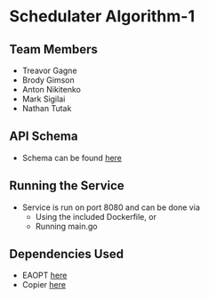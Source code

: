 # Schedulater Algorithm-1
## Team Members
- Treavor Gagne
- Brody Gimson
- Anton Nikitenko
- Mark Sigilai
- Nathan Tutak
## API Schema
- Schema can be found [here](https://seng499-s22-company3.github.io/shared/algorithm1/)
## Running the Service
- Service is run on port 8080 and can be done via
   - Using the included Dockerfile, or
   - Running main.go
## Dependencies Used
- EAOPT [here](https://github.com/MaxHalford/eaopt)
- Copier [here](https://github.com/jinzhu/copier)

